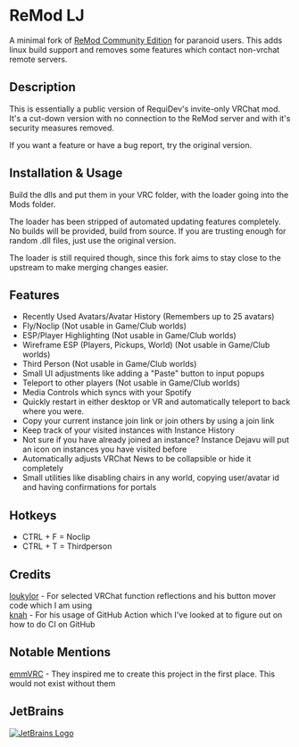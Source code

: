# ReMod LJ

A minimal fork of [ReMod Community Edition](https://github.com/RequiDev/ReModCE) for paranoid users.
This adds linux build support and removes some features which contact non-vrchat remote servers.

## Description

This is essentially a public version of RequiDev's invite-only VRChat mod. It's a cut-down version with no connection to the ReMod server and with it's security measures removed.  

If you want a feature or have a bug report, try the original version.

## Installation & Usage

Build the dlls and put them in your VRC folder, with the loader going into the Mods folder.  

The loader has been stripped of automated updating features completely.
No builds will be provided, build from source.
If you are trusting enough for random .dll files, just use the original version.

The loader is still required though, since this fork aims to stay close to the upstream to make merging changes easier.

## Features

* Recently Used Avatars/Avatar History (Remembers up to 25 avatars)
* Fly/Noclip (Not usable in Game/Club worlds)
* ESP/Player Highlighting (Not usable in Game/Club worlds)
* Wireframe ESP (Players, Pickups, World) (Not usable in Game/Club worlds)
* Third Person (Not usable in Game/Club worlds)
* Small UI adjustments like adding a "Paste" button to input popups
* Teleport to other players (Not usable in Game/Club worlds)
* Media Controls which syncs with your Spotify
* Quickly restart in either desktop or VR and automatically teleport to back where you were.
* Copy your current instance join link or join others by using a join link
* Keep track of your visited instances with Instance History
* Not sure if you have already joined an instance? Instance Dejavu will put an icon on instances you have visited before
* Automatically adjusts VRChat News to be collapsible or hide it completely
* Small utilities like disabling chairs in any world, copying user/avatar id and having confirmations for portals

## Hotkeys

* CTRL + F = Noclip
* CTRL + T = Thirdperson

## Credits

[loukylor](https://github.com/loukylor) - For selected VRChat function reflections and his button mover code which I am using  
[knah](https://github.com/knah) - For his usage of GitHub Action which I've looked at to figure out on how to do CI on GitHub

## Notable Mentions

[emmVRC](https://github.com/emmVRC) - They inspired me to create this project in the first place. This would not exist without them  

## JetBrains

[![JetBrains Logo](https://resources.jetbrains.com/storage/products/company/brand/logos/jb_beam.svg)](https://jb.gg/OpenSourceSupport)
